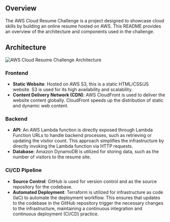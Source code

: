 ## Overview
The AWS Cloud Resume Challenge is a project designed to showcase cloud skills by building an online resume hosted on AWS. This README provides an overview of the architecture and components used in the challenge.

## Architecture

![AWS Cloud Resume Challenge Architecture](https://github.com/ilovefriedrice/aws-cloud-resume-kl/assets/80792261/d762a611-e56c-4716-89be-87cc8dcb068f)

### Frontend
- **Static Website**: Hosted on AWS S3, this is a static HTML/CSS/JS website. S3 is used for its high availability and scalability.
- **Content Delivery Network (CDN)**: AWS CloudFront is used to deliver the website content globally. CloudFront speeds up the distribution of static and dynamic web content.

### Backend
- **API**: An AWS Lambda function is directly exposed through Lambda Function URLs to handle backend processes, such as retrieving or updating the visitor count. This approach simplifies the infrastructure by directly invoking the Lambda function via HTTP requests.
- **Database**: Amazon DynamoDB is utilized for storing data, such as the number of visitors to the resume site.

### CI/CD Pipeline
- **Source Control**: GitHub is used for version control and as the source repository for the codebase.
- **Automated Deployment**: Terraform is utilized for infrastructure as code (IaC) to automate the deployment workflow. This ensures that updates to the codebase in the GitHub repository trigger the necessary changes to the infrastructure, maintaining a continuous integration and continuous deployment (CI/CD) practice.
